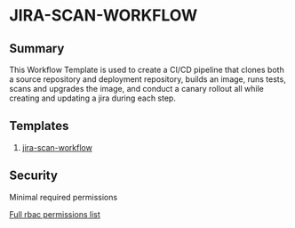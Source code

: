 # JIRA-SCAN-WORKFLOW

## Summary

This Workflow Template is used to create a CI/CD pipeline that clones both a source repository and deployment repository, builds an image, runs tests, scans and upgrades the image, and conduct a canary rollout all while creating and updating a jira during each step. 

## Templates

1. [jira-scan-workflow](https://github.com/codefresh-io/argo-hub/blob/main/examples/jira-scan-workflow/versions/0.0.1/docs/jira-scan-workflow.md) 

## Security

Minimal required permissions

[Full rbac permissions list](https://github.com/codefresh-io/argo-hub/blob/main/examples/jira-scan-workflow/versions/0.0.1/rbac.yaml)
